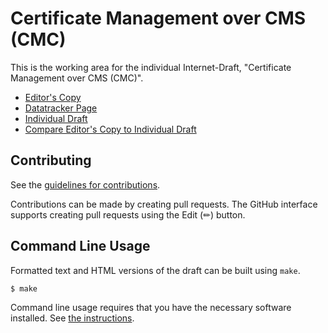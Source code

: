 # Certificate Management over CMS (CMC)

This is the working area for the individual Internet-Draft, "Certificate Management over CMS (CMC)".

* [Editor's Copy](https://seanturner.github.io/cmcbis/#go.draft-mandel-lamps-rfc5272bis.html)
* [Datatracker Page](https://datatracker.ietf.org/doc/draft-mandel-lamps-rfc5272bis)
* [Individual Draft](https://datatracker.ietf.org/doc/html/draft-mandel-lamps-rfc5272bis)
* [Compare Editor's Copy to Individual Draft](https://seanturner.github.io/cmcbis/#go.draft-mandel-lamps-rfc5272bis.diff)


## Contributing

See the
[guidelines for contributions](https://github.com/seanturner/cmcbis/blob/main/CONTRIBUTING.md).

Contributions can be made by creating pull requests.
The GitHub interface supports creating pull requests using the Edit (✏) button.


## Command Line Usage

Formatted text and HTML versions of the draft can be built using `make`.

```sh
$ make
```

Command line usage requires that you have the necessary software installed.  See
[the instructions](https://github.com/martinthomson/i-d-template/blob/main/doc/SETUP.md).

